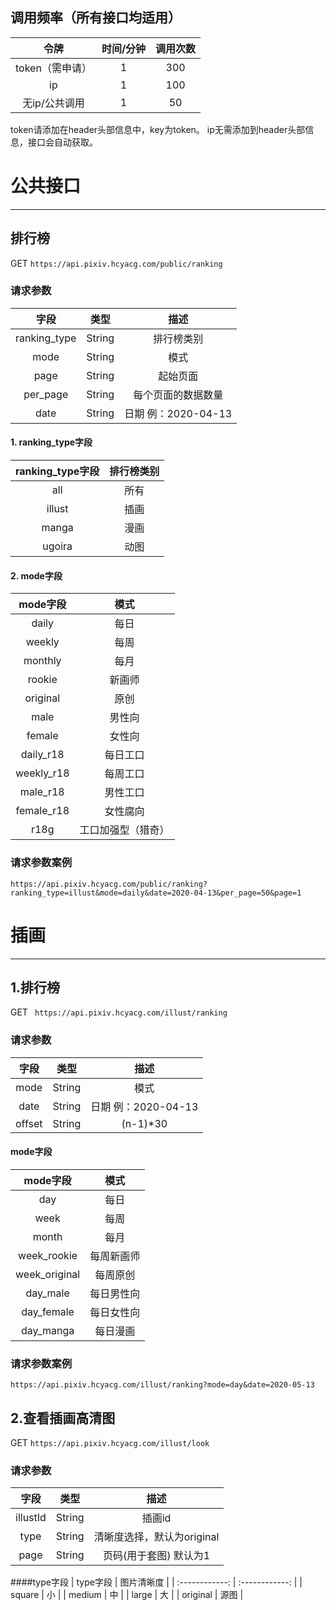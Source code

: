 ## 调用频率（所有接口均适用）
| 令牌  |  时间/分钟 | 调用次数  |
| :------------: | :------------: | :------------: |
| token（需申请）  | 1  | 300  |
| ip  | 1  | 100  |
| 无ip/公共调用  | 1  | 50  |

token请添加在header头部信息中，key为token。
ip无需添加到header头部信息，接口会自动获取。


# 公共接口

------------


## 排行榜

GET `https://api.pixiv.hcyacg.com/public/ranking`

### 请求参数
| 字段  | 类型  | 描述  |
| :------------: | :------------: | :------------: |
| ranking_type  | String  | 排行榜类别  |
| mode  |  String |  模式 |
| page  |  String | 起始页面  |
| per_page  | String  | 每个页面的数据数量  |
| date  | String  | 日期 例：2020-04-13  |

#### 1. ranking_type字段
| ranking_type字段  | 排行榜类别  |
| :------------: | :------------: |
|  all | 所有  |
| illust  |  插画 |
| manga  |  漫画 |
| ugoira  | 动图  |

#### 2. mode字段
|  mode字段 | 模式  |
| :------------: | :------------: |
| daily  | 每日  |
| weekly  | 每周  |
| monthly  | 每月  |
|  rookie |  新画师 |
| original  | 原创  |
| male  |  男性向 |
| female  |  女性向 |
|  daily_r18 | 每日工口  |
| weekly_r18  |  每周工口 |
| male_r18  | 男性工口  |
| female_r18 |  女性腐向 |
| r18g  | 工口加强型（猎奇）  |

### 请求参数案例
`https://api.pixiv.hcyacg.com/public/ranking?ranking_type=illust&mode=daily&date=2020-04-13&per_page=50&page=1`

# 插画

------------

## 1.排行榜
GET ` https://api.pixiv.hcyacg.com/illust/ranking`
### 请求参数
| 字段  | 类型  | 描述  |
| :------------: | :------------: | :------------: |
| mode  |  String |  模式 |
| date  |  String | 日期 例：2020-04-13  |
| offset  | String  | (n-1)*30  |

#### mode字段
|  mode字段 | 模式  |
| :------------: | :------------: |
| day  | 每日  |
| week  | 每周  |
| month  | 每月  |
|  week_rookie |  每周新画师 |
| week_original  | 每周原创  |
| day_male  |  每日男性向 |
| day_female  |  每日女性向 |
|  day_manga | 每日漫画  |

### 请求参数案例
`https://api.pixiv.hcyacg.com/illust/ranking?mode=day&date=2020-05-13`


## 2.查看插画高清图

GET `https://api.pixiv.hcyacg.com/illust/look`

### 请求参数
| 字段  | 类型  | 描述  |
| :------------: | :------------: | :------------: |
| illustId  |  String |  插画id |
| type  |  String | 清晰度选择，默认为original|
| page  | String  | 页码(用于套图) 默认为1 |

####type字段
|  type字段 | 图片清晰度  |
| :------------: | :------------: |
| square  | 小  |
| medium  | 中  |
| large  | 大  |
|  original |  源图 |
